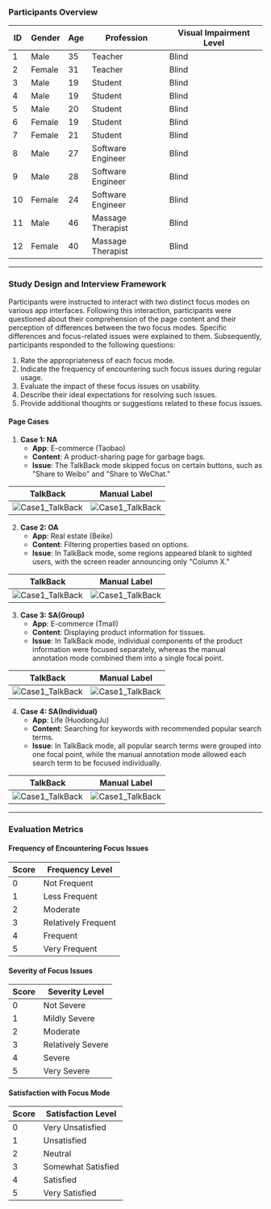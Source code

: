 ### Participants Overview

| ID   | Gender | Age  | Profession        | Visual Impairment Level |
| ---- | ------ | ---- | ----------------- | ----------------------- |
| 1    | Male   | 35   | Teacher           | Blind              |
| 2    | Female | 31   | Teacher           | Blind              |
| 3    | Male   | 19   | Student           | Blind              |
| 4    | Male   | 19   | Student           | Blind                   |
| 5    | Male   | 20   | Student           | Blind                   |
| 6    | Female | 19   | Student           | Blind              |
| 7    | Female | 21   | Student           | Blind                   |
| 8    | Male   | 27   | Software Engineer | Blind              |
| 9    | Male   | 28   | Software Engineer | Blind                   |
| 10   | Female | 24   | Software Engineer | Blind              |
| 11   | Male   | 46   | Massage Therapist | Blind                   |
| 12   | Female | 40   | Massage Therapist | Blind                   |

------

### Study Design and Interview Framework

Participants were instructed to interact with two distinct focus modes on various app interfaces. Following this interaction, participants were questioned about their comprehension of the page content and their perception of differences between the two focus modes. Specific differences and focus-related issues were explained to them. Subsequently, participants responded to the following questions:

1. Rate the appropriateness of each focus mode.
2. Indicate the frequency of encountering such focus issues during regular usage.
3. Evaluate the impact of these focus issues on usability.
4. Describe their ideal expectations for resolving such issues.
5. Provide additional thoughts or suggestions related to these focus issues.

#### Page Cases

1. **Case 1: NA**
    - **App**: E-commerce (Taobao)
    - **Content**: A product-sharing page for garbage bags.
    - **Issue**: The TalkBack mode skipped focus on certain buttons, such as "Share to Weibo" and "Share to WeChat."

| TalkBack | Manual Label     |
| ----- | ------------------- |
| ![Case1_TalkBack](imgs/Case1_TalkBack.png)     | ![Case1_TalkBack](imgs/Case1_ManualLabel.png)        |

2. **Case 2: OA**
    - **App**: Real estate (Beike)
    - **Content**: Filtering properties based on options.
    - **Issue**: In TalkBack mode, some regions appeared blank to sighted users, with the screen reader announcing only "Column X."

| TalkBack | Manual Label     |
| ----- | ------------------- |
| ![Case1_TalkBack](imgs/Case2_TalkBack.png)     | ![Case1_TalkBack](imgs/Case2_ManualLabel.png)        |

3. **Case 3: SA(Group)**
    - **App**: E-commerce (Tmall)
    - **Content**: Displaying product information for tissues.
    - **Issue**: In TalkBack mode, individual components of the product information were focused separately, whereas the manual annotation mode combined them into a single focal point.

| TalkBack | Manual Label     |
| ----- | ------------------- |
| ![Case1_TalkBack](imgs/Case3_TalkBack.png)     | ![Case1_TalkBack](imgs/Case3_ManualLabel.png)        |

4. **Case 4: SA(Individual)**
    - **App**: Life (HuodongJu)
    - **Content**: Searching for keywords with recommended popular search terms.
    - **Issue**: In TalkBack mode, all popular search terms were grouped into one focal point, while the manual annotation mode allowed each search term to be focused individually.

| TalkBack | Manual Label     |
| ----- | ------------------- |
| ![Case1_TalkBack](imgs/Case4_TalkBack.png)     | ![Case1_TalkBack](imgs/Case4_ManualLabel.png)        |

------

### Evaluation Metrics

#### Frequency of Encountering Focus Issues

| Score | Frequency Level     |
| ----- | ------------------- |
| 0     | Not Frequent        |
| 1     | Less Frequent       |
| 2     | Moderate            |
| 3     | Relatively Frequent |
| 4     | Frequent            |
| 5     | Very Frequent       |

#### Severity of Focus Issues

| Score | Severity Level    |
| ----- | ----------------- |
| 0     | Not Severe        |
| 1     | Mildly Severe     |
| 2     | Moderate          |
| 3     | Relatively Severe |
| 4     | Severe            |
| 5     | Very Severe       |


#### Satisfaction with Focus Mode

| Score | Satisfaction Level |
| ----- | ------------------ |
| 0     | Very Unsatisfied   |
| 1     | Unsatisfied        |
| 2     | Neutral            |
| 3     | Somewhat Satisfied |
| 4     | Satisfied          |
| 5     | Very Satisfied     |
